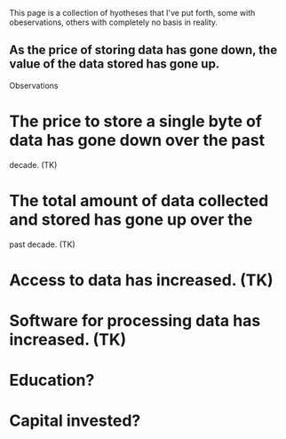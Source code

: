 This page is a collection of hyotheses that I've put forth, some with
obeservations, others with completely no basis in reality.


As the price of storing data has gone down, the value of the data
stored has gone up.
---
Observations
# The price to store a single byte of data has gone down over the past
decade. (TK)
# The total amount of data collected and stored has gone up over the
past decade. (TK)
# Access to data has increased. (TK)
# Software for processing data has increased. (TK)
# Education?
# Capital invested?

